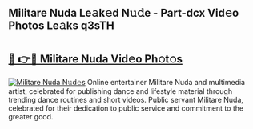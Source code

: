 ## Militare Nuda Le𝚊k𝚎d N𝚞𝚍e - Part-dcx Vid𝚎o Photos Le𝚊ks q3sTH

# <h2><a href="http://fbfhq4s.evod.top/?m=Militare+Nuda">🔗 👉🔴 Militare Nuda Vid𝚎o Ph𝚘t𝚘s</a></h2>

[![Militare Nuda N𝚞d𝚎s](https://i.imgur.com/8V9OHl7.gif)](http://fbfhq4s.evod.top/?m=Militare+Nuda)
Online entertainer Militare Nuda and multimedia artist, celebrated for publishing dance and lifestyle material through trending dance routines and short videos. Public servant Militare Nuda, celebrated for their dedication to public service and commitment to the greater good. 
